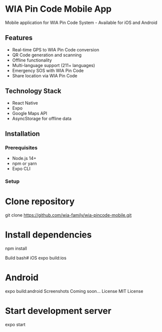 # WIA Pin Code Mobile App
Mobile application for WIA Pin Code System - Available for iOS and Android

## Features
- Real-time GPS to WIA Pin Code conversion
- QR Code generation and scanning
- Offline functionality
- Multi-language support (211+ languages)
- Emergency SOS with WIA Pin Code
- Share location via WIA Pin Code

## Technology Stack
- React Native
- Expo
- Google Maps API
- AsyncStorage for offline data

## Installation
### Prerequisites
- Node.js 14+
- npm or yarn
- Expo CLI

### Setup
# Clone repository
git clone https://github.com/wia-family/wia-pincode-mobile.git

# Install dependencies
npm install

Build
bash# iOS
expo build:ios

# Android
expo build:android
Screenshots
Coming soon...
License
MIT License


# Start development server
expo start
